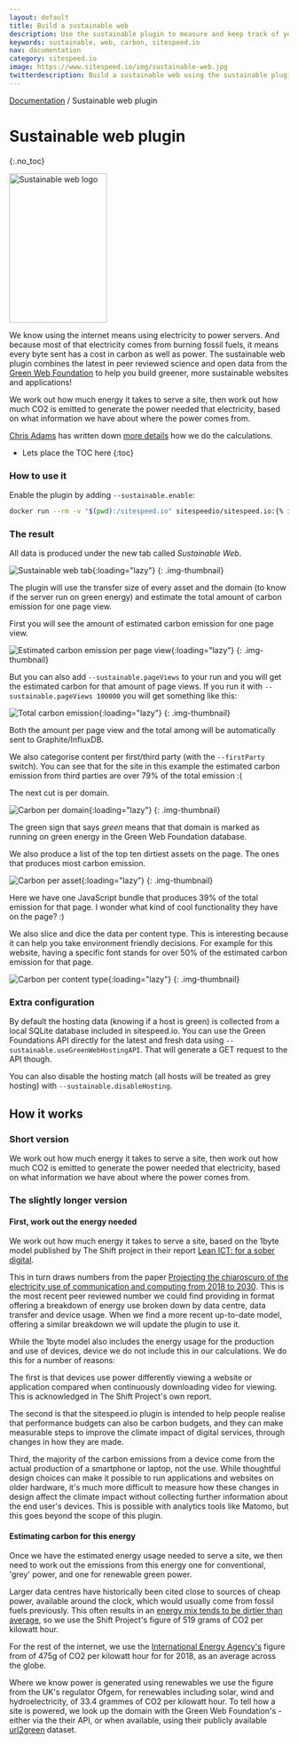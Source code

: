 ```yaml
---
layout: default
title: Build a sustainable web
description: Use the sustainable plugin to measure and keep track of your carbon cost.
keywords: sustainable, web, carbon, sitespeed.io
nav: documentation
category: sitespeed.io
image: https://www.sitespeed.io/img/sustainable-web.jpg
twitterdescription: Build a sustainable web using the sustainable plugin.
---
```


[Documentation]({{site.baseurl}}/documentation/sitespeed.io/) / Sustainable web plugin

# Sustainable web plugin
{:.no_toc}

<img src="{{site.baseurl}}/img/sustainable-web.jpg" class="pull-right img-big" alt="Sustainable web logo" width="176" height="269">

We know using the internet means using electricity to power servers. And because most of that electricity comes from burning fossil fuels, it means every byte sent has a cost in carbon as well as power. The sustainable web plugin combines the latest in peer reviewed science and open data from the [Green Web Foundation](https://www.thegreenwebfoundation.org) to help you build greener, more sustainable websites and applications!

We work out how much energy it takes to serve a site, then work out how much CO2 is emitted to generate the power needed that electricity, based on what information we have about where the power comes from. 

[Chris Adams](https://twitter.com/mrchrisadams) has written down [more details](/documentation/sitespeed.io/sustainable/#the-slightly-longer-version) how we do the calculations.

* Lets place the TOC here
{:toc}

### How to use it

Enable the plugin by adding `--sustainable.enable`:

~~~bash
docker run --rm -v "$(pwd):/sitespeed.io" sitespeedio/sitespeed.io:{% include version/sitespeed.io.txt %} https://www.sitespeed.io/ --sustainable.enable
~~~

### The result

All data is produced under the new tab called  *Sustainable Web*.

![Sustainable web tab]({{site.baseurl}}/img/sustainable-tab.png){:loading="lazy"}
{: .img-thumbnail}

The plugin will use the transfer size of every asset and the domain (to know if the server run on green energy) and estimate the total amount of carbon emission for one page view.

First you will see the amount of estimated carbon emission for one page view.

![Estimated carbon emission per page view]({{site.baseurl}}/img/estimated-carbon.png){:loading="lazy"}
{: .img-thumbnail}

But you can also add `--sustainable.pageViews` to your run and you will get the estimated carbon for that amount of page views. If you run it with  `--sustainable.pageViews 100000` you will get something like this:

![Total carbon emission]({{site.baseurl}}/img/total-page-views-carbon.png){:loading="lazy"}
{: .img-thumbnail}

Both the amount per page view and the total among will be automatically sent to Graphite/InfluxDB.

We also categorise content per first/third party (with the `--firstParty` switch). You can see that for the site in this example the estimated carbon emission from third parties are over 79% of the total emission :(

The next cut is per domain.

![Carbon per domain]({{site.baseurl}}/img/carbon-per-domain.png){:loading="lazy"}
{: .img-thumbnail}

The green sign that says *green* means that that domain is marked as running on green energy in the Green Web Foundation database.

We also produce a list of the top ten dirtiest assets on the page. The ones that produces most carbon emission.

![Carbon per asset]({{site.baseurl}}/img/carbon-per-asset.png){:loading="lazy"}
{: .img-thumbnail}

Here we have one JavaScript bundle that produces 39% of the total emission for that page. I wonder what kind of cool  functionality they have on the page? :)

We also slice and dice the data per content type. This is interesting because it can help you take environment friendly decisions. For example for this website, having a specific font stands for over 50% of the estimated carbon emission for that page.

![Carbon per content type]({{site.baseurl}}/img/carbon-content-type.png){:loading="lazy"}
{: .img-thumbnail}

### Extra configuration

By default the hosting data (knowing if a host is green) is collected from a local SQLite database included in sitespeed.io. You can use the Green Foundations API directly for the latest and fresh data using `--sustainable.useGreenWebHostingAPI`. That will generate a GET request to the API though.

You can also disable the hosting match (all hosts will be treated as grey hosting) with `--sustainable.disableHosting`.

## How it works

### Short version 

We work out how much energy it takes to serve a site, then work out how much CO2 is emitted to generate the power needed that electricity, based on what information we have about where the power comes from.

### The slightly longer version

#### First, work out the energy needed
We work out how much energy it takes to serve a site, based on the 1byte model published by The Shift project in their report [Lean ICT: for a sober digital](https://theshiftproject.org/en/lean-ict-2/).

This in turn draws numbers from the paper [Projecting the chiaroscuro of the electricity use of communication and computing from 2018 to 2030](https://www.researchgate.net/publication/331047520_Projecting_the_chiaroscuro_of_the_electricity_use_of_communication_and_computing_from_2018_to_2030). This is the most recent peer reviewed number we could find providing in format offering a breakdown of energy use broken down by data centre, data transfer and device usage. When we find a more recent up-to-date model, offering a similar breakdown we will update the plugin to use it.

While the 1byte model also includes the energy usage for the production and use of devices, device we do not include this in our calculations. We do this for a number of reasons:

The first is that devices use power differently viewing a website or application compared when continuously downloading video for viewing. This is acknowledged in The Shift Project's own report.

The second is that the sitespeed.io plugin is intended to help people realise that performance budgets can also be carbon budgets, and they can make measurable steps to improve the climate impact of digital services, through changes in how they are made.

Third, the majority of the carbon emissions from a device come from the actual production of a smartphone or laptop, not the use. While thoughtful design choices can make it possible to run applications and websites on older hardware, it's much more difficult to measure how these changes in design affect the climate impact without collecting further information about the end user's devices. This is possible with analytics tools like Matomo, but this goes beyond the scope of this plugin.

#### Estimating carbon for this energy

Once we have the estimated energy usage needed to serve a site, we then need to work out the emissions from this energy one for conventional, 'grey' power, and one for renewable green power.

Larger data centres have historically been cited close to sources of cheap power, available around the clock, which would usually come from fossil fuels previously. This often results in an [energy mix tends to be dirtier than average](https://the-beam.com/energy/how-weve-made-the-web-dirty/), so we use the Shift Project's figure of 519 grams of CO2 per kilowatt hour.

For the rest of the internet, we use the [International Energy Agency's](https://hyp.is/MPRiUlTMEeq13bM-WjChjQ/www.iea.org/reports/global-energy-co2-status-report-2019/emissions) figure from of 475g of CO2 per kilowatt hour for for 2018, as an average across the globe.

Where we know power is generated using renewables we use the figure from the UK's regulator Ofgem, for renewables including solar, wind and hydroelectricity, of 33.4 grammes of CO2 per kilowatt hour. To tell how a site is powered, we look up the domain with the Green Web Foundation's - either via the their API, or when available, using their publicly available [url2green](https://www.thegreenwebfoundation.org/green-web-datasets/) dataset.
